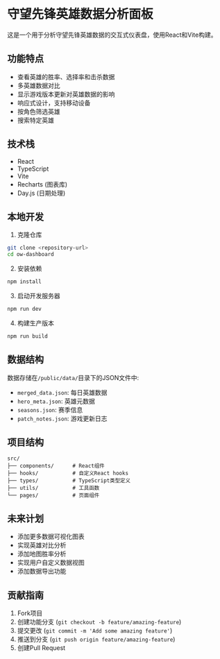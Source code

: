 # 守望先锋英雄数据分析面板

这是一个用于分析守望先锋英雄数据的交互式仪表盘，使用React和Vite构建。

## 功能特点

- 查看英雄的胜率、选择率和击杀数据
- 多英雄数据对比
- 显示游戏版本更新对英雄数据的影响
- 响应式设计，支持移动设备
- 按角色筛选英雄
- 搜索特定英雄

## 技术栈

- React
- TypeScript
- Vite
- Recharts (图表库)
- Day.js (日期处理)

## 本地开发

1. 克隆仓库
```bash
git clone <repository-url>
cd ow-dashboard
```

2. 安装依赖
```bash
npm install
```

3. 启动开发服务器
```bash
npm run dev
```

4. 构建生产版本
```bash
npm run build
```

## 数据结构

数据存储在`/public/data/`目录下的JSON文件中:

- `merged_data.json`: 每日英雄数据
- `hero_meta.json`: 英雄元数据
- `seasons.json`: 赛季信息
- `patch_notes.json`: 游戏更新日志

## 项目结构

```
src/
├── components/      # React组件
├── hooks/           # 自定义React hooks
├── types/           # TypeScript类型定义
├── utils/           # 工具函数
└── pages/           # 页面组件
```

## 未来计划

- 添加更多数据可视化图表
- 实现英雄对比分析
- 添加地图胜率分析
- 实现用户自定义数据视图
- 添加数据导出功能

## 贡献指南

1. Fork项目
2. 创建功能分支 (`git checkout -b feature/amazing-feature`)
3. 提交更改 (`git commit -m 'Add some amazing feature'`)
4. 推送到分支 (`git push origin feature/amazing-feature`)
5. 创建Pull Request 